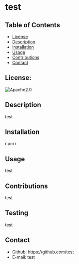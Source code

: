 # test  
  
  ## Table of Contents

  * [License](#license)
  * [Description](#description)
  * [Installation](#installation)
  * [Usage](#usage)
  * [Contributions](#contributions)
  * [Contact](#contact)
   
   ## License:
   ![Apache2.0](https://img.shields.io/badge/License-Apache_2.0-blue.svg)

   ## Description
   test
   
   ## Installation
   
   npm i
            
   ## Usage
   test
   
   ## Contributions
   test
   
   ## Testing
   test

   ## Contact
   * Github: https://github.com/test
   * E-mail: test


